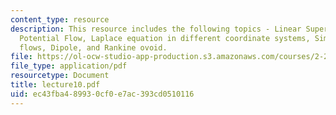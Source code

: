 ```yaml
---
content_type: resource
description: This resource includes the following topics - Linear Superposition for
  Potential Flow, Laplace equation in different coordinate systems, Simple Potential
  flows, Dipole, and Rankine ovoid.
file: https://ol-ocw-studio-app-production.s3.amazonaws.com/courses/2-20-marine-hydrodynamics-13-021-spring-2005/ec43fba489930cf0e7ac393cd0510116_lecture10.pdf
file_type: application/pdf
resourcetype: Document
title: lecture10.pdf
uid: ec43fba4-8993-0cf0-e7ac-393cd0510116
---
```

